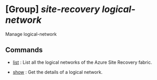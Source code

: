 # [Group] _site-recovery logical-network_

Manage logical-network

## Commands

- [list](/Commands/site-recovery/logical-network/_list.md)
: List all the logical networks of the Azure Site Recovery fabric.

- [show](/Commands/site-recovery/logical-network/_show.md)
: Get the details of a logical network.
